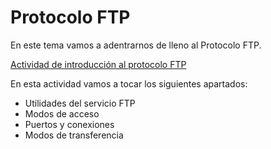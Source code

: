 # Protocolo FTP
En este tema vamos a adentrarnos de lleno al Protocolo FTP. 


[Actividad de introducción al protocolo FTP](./FTP4/ActividadFTP4.md)

En esta actividad vamos a tocar los siguientes apartados:
* Utilidades del servicio FTP
* Modos de acceso
* Puertos y conexiones
* Modos de transferencia

